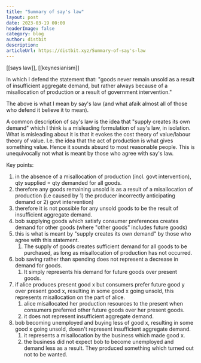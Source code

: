 ```yaml
---
title: "Summary of say's law"
layout: post
date: 2023-03-19 00:00
headerImage: false
category: blog
author: distbit
description:
articleUrl: https://distbit.xyz/Summary-of-say's-law
---
```


[[says law]], [[keynesianism]]

In which I defend the statement that: "goods never remain unsold as a result of insufficient aggregate demand, but rather always because of a misallocation of production or a result of government intervention."

The above is what I mean by say's law (and what afaik almost all of those who defend it believe it to mean).

A common description of say's law is the idea that "supply creates its own demand" which I think is a misleading formulation of say's law, in isolation. 
What is misleading about it is that it evokes the cost theory of value/labour theory of value. I.e. the idea that the act of production is what gives something value. Hence it sounds absurd to most reasonable people. 
This is unequivocally not what is meant by those who agree with say's law.  


Key points:
1. in the absence of a misallocation of production (incl. govt intervention), qty supplied = qty demanded for all goods.
2. therefore any goods remaining unsold is as a result of a misallocation of production (i.e caused by 1) the producer incorrectly anticipating demand or 2) govt intervention)
3. therefore it is not possible for any unsold goods to be the result of insufficient aggregate demand.
4. bob supplying goods which satisfy consumer preferences creates demand for other goods (where "other goods" includes future goods)
5. this is what is meant by "supply creates its own demand" by those who agree with this statement.
	1. The supply of goods creates sufficient demand for all goods to be purchased, as long as misallocation of production has not occurred.
6. bob saving rather than spending does not represent a decrease in demand for goods.
	1. It simply represents his demand for future goods over present goods.
7. if alice produces present good x but consumers prefer future good y over present good x, resulting in some good x going unsold, this represents misallocation on the part of alice. 
    1. alice misallocated her production resources to the present when consumers preferred other future goods over her present goods.
    2. it does not represent insufficient aggregate demand.
8. bob becoming unemployed and buying less of good x, resulting in some good x going unsold, doesn't represent insufficient aggregate demand.
    1. it represents a misallocation by the business which made good x. 
    2. the business did not expect bob to become unemployed and demand less as a result. They produced something which turned out not to be wanted.